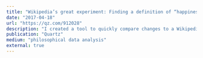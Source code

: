 ```yaml
---
title: "Wikipedia’s great experiment: Finding a definition of “happiness” we can all agree on\n"
date: "2017-04-18"
url: "https://qz.com/912028"
description: "I created a tool to quickly compare changes to a Wikipedia page, in this case the one on \"Happiness,\" to see how crowdsourcing deals with humanity's great questions."
publication: "Quartz"
medium: "philosophical data analysis"
external: true
---
```

